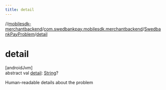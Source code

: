 ```yaml
---
title: detail
---
```

//[mobilesdk-merchantbackend](../../../index.html)/[com.swedbankpay.mobilesdk.merchantbackend](../index.html)/[SwedbankPayProblem](index.html)/[detail](detail.html)



# detail



[androidJvm]\
abstract val [detail](detail.html): [String](https://kotlinlang.org/api/latest/jvm/stdlib/kotlin/-string/index.html)?



Human-readable details about the problem




